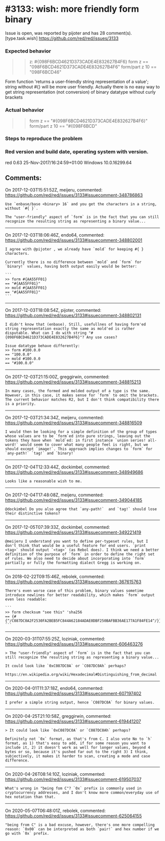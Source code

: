 
#3133: wish: more friendly form binary
================================================================================
Issue is open, was reported by pijoter and has 28 comment(s).
[type.task.wish]
<https://github.com/red/red/issues/3133>

### Expected behavior
>> z: #{098F6BCD4621D373CADE4E832627B4F6}
>> form z
== "098F6BCD4621D373CADE4E832627B4F6"
>> form/part z 10
== "098F6BCD46"

Form function 'returns a user-friendly string representation of a value'; string without #{} will be more user friendly. Actually there is no easy way to get string representation (not conversion) of binary datatype without curly brackets
### Actual behavior
>> form z
== "#{098F6BCD4621D373CADE4E832627B4F6}"
>> form/part z 10
== "#{098F6BCD"
### Steps to reproduce the problem
### Red version and build date, operating system with version.
red 0.63
25-Nov-2017/16:24:59+01:00
Windows 10.0.16299.64


Comments:
--------------------------------------------------------------------------------

On 2017-12-03T15:51:52Z, meijeru, commented:
<https://github.com/red/red/issues/3133#issuecomment-348786863>

    Use `enbase/base <binary> 16` and you get the characters in a string, without `#{ }`.
    
    The "user-friendly" aspect of `form` is in the fact that you can still recognize the resulting string as representing a binary value...

--------------------------------------------------------------------------------

On 2017-12-03T18:06:46Z, endo64, commented:
<https://github.com/red/red/issues/3133#issuecomment-348802001>

    I agree with @pijoter , we already have `mold` for keeping #{ } characters.
    
    Currently there is no difference between `mold` and `form` for `binary!` values, having both output easily would be better:
    
    ```
    >> form #{AA55FF01}
    == "#{AA55FF01}"
    >> mold #{AA55FF01}
    == "#{AA55FF01}"
    ```

--------------------------------------------------------------------------------

On 2017-12-03T18:08:54Z, pijoter, commented:
<https://github.com/red/red/issues/3133#issuecomment-348802131>

    I didn't know that (enbase). Still, usefullnes of having form'ed string representation exactly the same as mold'ed is rather disputable. What can I do with string "#{098F6BCD4621D373CADE4E832627B4F6}"? Any use cases? 
    
    Issue datatype behave differently:
    >> form #100.0.0
    == "100.0.0"
    >> mold #100.0.0
    == "#100.0.0"

--------------------------------------------------------------------------------

On 2017-12-03T21:15:00Z, greggirwin, commented:
<https://github.com/red/red/issues/3133#issuecomment-348815213>

    In many cases, the formed and molded output of a type is the same. However, in this case, it makes sense for `form` to omit the brackets. The current behavior matches R2, but I don't think compatibility there is a priority.

--------------------------------------------------------------------------------

On 2017-12-03T21:34:34Z, meijeru, commented:
<https://github.com/red/red/issues/3133#issuecomment-348816509>

    I would then be looking for a simple definition of the group of types whose values are to be `form`ed into pure strings, leaving out the tokens they have when `mold`ed: in first instance `union series! all-word!` would seem to cover what many people feel is right, but we should except `image!`. This approach implies changes to `form` for `any-path!` `tag!` and `binary!` 

--------------------------------------------------------------------------------

On 2017-12-04T12:33:44Z, dockimbel, commented:
<https://github.com/red/red/issues/3133#issuecomment-348949686>

    Looks like a reasonable wish to me.

--------------------------------------------------------------------------------

On 2017-12-04T17:48:08Z, meijeru, commented:
<https://github.com/red/red/issues/3133#issuecomment-349044185>

    @dockimbel Do you also agree that `any-path!`  and `tag!` should lose their distinctive tokens?  

--------------------------------------------------------------------------------

On 2017-12-05T07:39:33Z, dockimbel, commented:
<https://github.com/red/red/issues/3133#issuecomment-349221419>

    @meijeru I understand you want to define per-typeset rules, but I don't think that would be a useful feature for end users. `print <tag>` should output `<tag>` (as Rebol does). I think we need a better definition of the purpose of `form` in order to define the right set of rules. We also need to decide about incorporating into `form` partially or fully the formatting dialect Gregg is working on.

--------------------------------------------------------------------------------

On 2018-02-22T09:15:46Z, rebolek, commented:
<https://github.com/red/red/issues/3133#issuecomment-367615763>

    There's even worse case of this problem, binary values sometime introduce newlines for better readability, which makes `form` output even less readable:
    
    ```
    >> form checksum "see this" 'sha256
    == {#{^/C087DC0A2F2530FA2BEB5FC844A62184ADAE0DBF250BAFBB36AE177A1F84FE14^/}}
    ```

--------------------------------------------------------------------------------

On 2020-03-31T07:55:25Z, loziniak, commented:
<https://github.com/red/red/issues/3133#issuecomment-606463276>

    > The "user-friendly" aspect of `form` is in the fact that you can still recognize the resulting string as representing a binary value...
    
    It could look like `0xC087DC0A` or `C087DC0Ah` perhaps?
    
    https://en.wikipedia.org/wiki/Hexadecimal#Distinguishing_from_decimal

--------------------------------------------------------------------------------

On 2020-04-01T11:37:18Z, endo64, commented:
<https://github.com/red/red/issues/3133#issuecomment-607197402>

    I prefer a simple string output, hence `C087DC0A` for binary values.

--------------------------------------------------------------------------------

On 2020-04-25T21:10:58Z, greggirwin, commented:
<https://github.com/red/red/issues/3133#issuecomment-619441207>

    > It could look like `0xC087DC0A` or `C087DC0Ah` perhaps?
    
    Definitely not `0x` format, as that's from C. I also vote No to `h` format, as 1) that's easy to add, if for some reason you want to include it, 2) it doesn't work as well for longer values, beyond 4 bytes or so, because it's pushed far out to the right 3) I think, subjectively, it makes it harder to scan, creating a mode and case difference.

--------------------------------------------------------------------------------

On 2020-04-26T08:14:10Z, loziniak, commented:
<https://github.com/red/red/issues/3133#issuecomment-619507037>

    What's wrong in "being fom C"? `0x` prefix is commonly used in cryptocurrency addresses, and I don't know more common/everyday use of hex notation than that.

--------------------------------------------------------------------------------

On 2020-05-07T06:48:01Z, rebolek, commented:
<https://github.com/red/red/issues/3133#issuecomment-625064155>

    "being from C" is a bad excuse, however, there's one more compelling reason: `0x00` can be interpreted as both `pair!` and hex number if we go with `0x` prefix.

